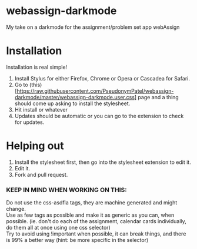 # webassign-darkmode
My take on a darkmode for the assignment/problem set app webAssign

# Installation
Installation is real simple!
1. Install Stylus for either Firefox, Chrome or Opera or Cascadea for Safari.
2. Go to (this)[https://raw.githubusercontent.com/PseudonymPatel/webassign-darkmode/master/webassign-darkmode.user.css]  page and a thing should come up asking to install the stylesheet. 
3. Hit install or whatever
4. Updates should be automatic or you can go to the extension to check for updates.

# Helping out
1. Install the stylesheet first, then go into the stylesheet extension to edit it. 
2. Edit it.
3. Fork and pull request.

### KEEP IN MIND WHEN WORKING ON THIS:
Do not use the css-asdfla tags, they are machine generated and might change.  
Use as few tags as possible and make it as generic as you can, when possible. (ie. don't do each of the assignment, calendar cards individually, do them all at once using one css selector)  
Try to avoid using !important when possible, it can break things, and there is 99% a better way (hint: be more specific in the selector)
